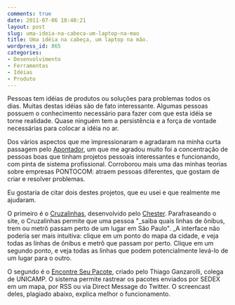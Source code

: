 ```yaml
---
comments: true
date: 2011-07-06 18:40:21
layout: post
slug: uma-ideia-na-cabeca-um-laptop-na-mao
title: Uma idéia na cabeça, um laptop na mão.
wordpress_id: 865
categories:
- Desenvolvimento
- Ferramentas
- Idéias
- Produto
---
```


Pessoas tem idéias de produtos ou soluções para problemas todos os dias. Muitas destas idéias são de fato interessante. Algumas pessoas possuem o conhecimento necessário para fazer com que esta idéia se torne realidade. Quase ninguém tem a persistência e a força de vontade necessárias para colocar a idéia no ar.

Dos vários aspectos que me impressionaram e agradaram na minha curta passagem pelo [Apontador](http://apontador.com.br), um que me agradou muito foi a concentração de pessoas boas que tinham projetos pessoais interessantes e funcionando, com pinta de sistema profissional. Corroborou mais uma das minhas teorias sobre empresas PONTOCOM: atraem pessoas diferentes, que gostam de criar e resolver problemas.

Eu gostaria de citar dois destes projetos, que eu usei e que realmente me ajudaram.

O primeiro é o [Cruzalinhas](http://www.cruzalinhas.com/), desenvolvido pelo [Chester](http://chester.blog.br/sobre). Parafraseando o site, o Cruzalinhas permite que uma pessoa "_saiba quais linhas de ônibus, trem ou metrô passam perto de um lugar em São Paulo". _A interface não poderia ser mais intuitiva: clique em um ponto do mapa da cidade, e veja todas as linhas de ônibus e metrô que passam por perto. Clique em um segundo ponto, e veja todas as linhas que podem potencialmente levá-lo de um lugar para o outro.

O segundo é o [Encontre Seu Pacote](http://www.encontreseupacote.com.br/), criado pelo Thiago Ganzarolli, colega de UNICAMP. O sistema permite rastrear os pacotes enviados por SEDEX em um mapa, por RSS ou via Direct Message do Twitter. O screencast deles, plagiado abaixo, explica melhor o funcionamento.


